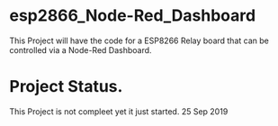 # esp2866_Node-Red_Dashboard
This Project will have the code for a ESP8266 Relay board that can be controlled via a Node-Red Dashboard.
# Project Status.
This Project is not compleet yet it just started. 25 Sep 2019
